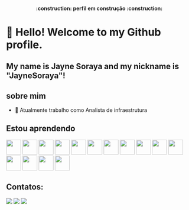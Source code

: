 <h4 align="center"> 
    :construction:  perfil em construção  :construction:
</h4>

# 👋 Hello! Welcome to my Github profile.
## My name is Jayne Soraya and my nickname is "JayneSoraya"!

## sobre mim
- 🔭 Atualmente trabalho como Analista de infraestrutura 

## Estou aprendendo
<img loading="lazy" src="https://cdn.jsdelivr.net/gh/devicons/devicon/icons/java/java-original.svg" width="40" height="40"/> <img loading="lazy" src="https://cdn.jsdelivr.net/gh/devicons/devicon/icons/linux/linux-original.svg" width="40" height="40"/> <img loading="lazy" src="https://cdn.jsdelivr.net/gh/devicons/devicon@latest/icons/jira/jira-original.svg" width="40" height="40"/> <img  loading="lazy" src= "https://cdn.jsdelivr.net/gh/devicons/devicon@latest/icons/gimp/gimp-original.svg" width="40" height="40" /> <img  loading="lazy" src="https://cdn.jsdelivr.net/gh/devicons/devicon@latest/icons/javascript/javascript-original.svg" width="40" height="40"/> <img loading="lazy" src="https://cdn.jsdelivr.net/gh/devicons/devicon@latest/icons/debian/debian-plain.svg"  width="40" height="40"/> <img loading="lazy" src="https://cdn.jsdelivr.net/gh/devicons/devicon@latest/icons/inkscape/inkscape-original.svg" width="40" height="40" /> <img  loading="lazy" src="https://cdn.jsdelivr.net/gh/devicons/devicon@latest/icons/unifiedmodelinglanguage/unifiedmodelinglanguage-original.svg" width="40" height="40"/> <img loading="lazy" src="https://cdn.jsdelivr.net/gh/devicons/devicon@latest/icons/ubuntu/ubuntu-original.svg" width="40" height="40"/> <img src="https://cdn.jsdelivr.net/gh/devicons/devicon@latest/icons/sqldeveloper/sqldeveloper-original.svg" width="40" height="40" /> <img loading="lazy" src="https://cdn.jsdelivr.net/gh/devicons/devicon@latest/icons/python/python-original.svg" width="40" height="40" /> <img loading="lazy" src="https://cdn.jsdelivr.net/gh/devicons/devicon@latest/icons/c/c-line.svg" width="40" height="40" /> <img loading="lazy" src="https://cdn.jsdelivr.net/gh/devicons/devicon@latest/icons/azuresqldatabase/azuresqldatabase-original.svg" width="40" height="40" /> <img loading="lazy" src="https://cdn.jsdelivr.net/gh/devicons/devicon@latest/icons/mariadb/mariadb-original.svg" width="40" height="40"/> <img src="https://cdn.jsdelivr.net/gh/devicons/devicon@latest/icons/mysql/mysql-original.svg" width="40" height="40"/>
            
## Contatos:

<div>
<a href="https://www.youtube.com/channel/UC46oVgcgXhpSzlj5snM6UsA" target="_blank"><img loading="lazy" src="https://img.shields.io/badge/YouTube-FF0000?style=for-the-badge&logo=youtube&logoColor=white" target="_blank"></a>
<a href="https://www.instagram.com/jayne_soraya?utm_source=qr&igsh=MWFvczNidXo5NTNmaw==" target="_blank"><img loading="lazy" src="https://img.shields.io/badge/-Instagram-%23E4405F?style=for-the-badge&logo=instagram&logoColor=white" target="_blank"></a>
<a href="https://www.linkedin.com/in/jayne-soraya?utm_source=share&utm_campaign=share_via&utm_content=profile&utm_medium=android_app" target="_blank"><img loading="lazy" src="https://img.shields.io/badge/-LinkedIn-%230077B5?style=for-the-badge&logo=linkedin&logoColor=white" target="_blank"></a>   
</div>


